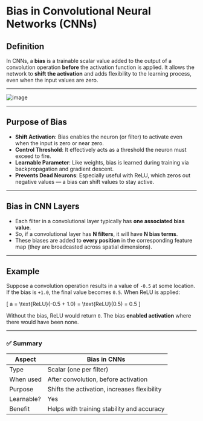 # **Bias in Convolutional Neural Networks (CNNs)**

## **Definition**

In CNNs, a **bias** is a trainable scalar value added to the output of a convolution operation **before** the activation function is applied. It allows the network to **shift the activation** and adds flexibility to the learning process, even when the input values are zero.

---

![image](https://github.com/user-attachments/assets/00c83a63-5982-49f3-bd6f-00553bb70240)

---

## **Purpose of Bias**

- **Shift Activation**: Bias enables the neuron (or filter) to activate even when the input is zero or near zero.
- **Control Threshold**: It effectively acts as a threshold the neuron must exceed to fire.
- **Learnable Parameter**: Like weights, bias is learned during training via backpropagation and gradient descent.
- **Prevents Dead Neurons**: Especially useful with ReLU, which zeros out negative values — a bias can shift values to stay active.

---

## **Bias in CNN Layers**

- Each filter in a convolutional layer typically has **one associated bias value**.
- So, if a convolutional layer has **N filters**, it will have **N bias terms**.
- These biases are added to **every position** in the corresponding feature map (they are broadcasted across spatial dimensions).

---

## **Example**

Suppose a convolution operation results in a value of `-0.5` at some location. If the bias is `+1.0`, the final value becomes `0.5`. When ReLU is applied:

\[
a = \text{ReLU}(-0.5 + 1.0) = \text{ReLU}(0.5) = 0.5
\]

Without the bias, ReLU would return `0`. The bias **enabled activation** where there would have been none.

---

### ✅ Summary

| **Aspect**       | **Bias in CNNs**                          |
|------------------|-------------------------------------------|
| Type             | Scalar (one per filter)                   |
| When used        | After convolution, before activation      |
| Purpose          | Shifts the activation, increases flexibility |
| Learnable?       | Yes                                       |
| Benefit          | Helps with training stability and accuracy|
